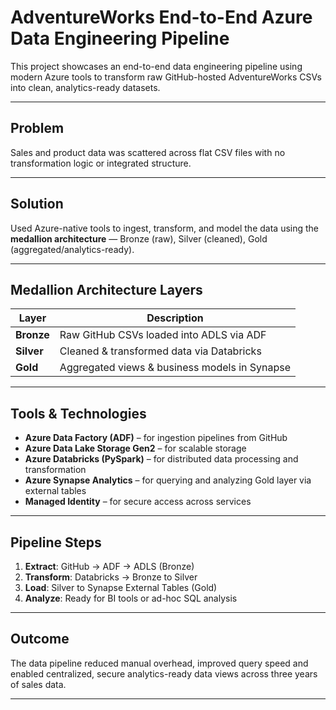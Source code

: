# AdventureWorks End-to-End Azure Data Engineering Pipeline

This project showcases an end-to-end data engineering pipeline using modern Azure tools to transform raw GitHub-hosted AdventureWorks CSVs into clean, analytics-ready datasets.

---

## Problem

Sales and product data was scattered across flat CSV files with no transformation logic or integrated structure.

---

## Solution

Used Azure-native tools to ingest, transform, and model the data using the **medallion architecture** — Bronze (raw), Silver (cleaned), Gold (aggregated/analytics-ready).

---

## Medallion Architecture Layers

| Layer   | Description |
|---------|-------------|
| **Bronze** | Raw GitHub CSVs loaded into ADLS via ADF |
| **Silver** | Cleaned & transformed data via Databricks |
| **Gold** | Aggregated views & business models in Synapse |

---

## Tools & Technologies

- **Azure Data Factory (ADF)** – for ingestion pipelines from GitHub
- **Azure Data Lake Storage Gen2** – for scalable storage
- **Azure Databricks (PySpark)** – for distributed data processing and transformation
- **Azure Synapse Analytics** – for querying and analyzing Gold layer via external tables
- **Managed Identity** – for secure access across services

---

## Pipeline Steps

1. **Extract**: GitHub → ADF → ADLS (Bronze)
2. **Transform**: Databricks → Bronze to Silver
3. **Load**: Silver to Synapse External Tables (Gold)
4. **Analyze**: Ready for BI tools or ad-hoc SQL analysis

---

## Outcome

The data pipeline reduced manual overhead, improved query speed and enabled centralized, secure analytics-ready data views across three years of sales data.

---
